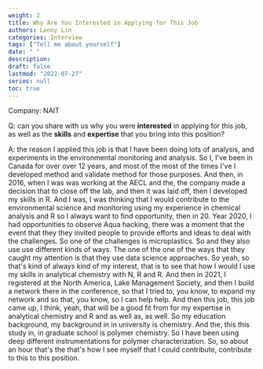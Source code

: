 ```yaml
---
weight: 2
title: Why Are You Interested in Applying for This Job
authors: Lenny Lin
categories: Interview
tags: ["Tell me about yourself"]
date: " "
description: 
draft: false
lastmod: "2022-07-27"
series: null
toc: true
---
```


Company: NAIT

Q: can you share with us why you were **interested** in applying for this job, as well as the **skills** and **expertise** that you bring into this position?

A: the reason I applied this job is that I have been doing lots of analysis, and experiments in the environmental monitoring and analysis. So I, I've been in Canada for over over 12 years, and most of the most of the times I've I developed method and validate method for those purposes. And then, in 2016, when I was was working at the AECL and the, the company made a decision that to close off the lab, and then it was laid off, then I developed my skills in R. And I was, I was thinking that I would contribute to the environmental science and monitoring using my experience in chemical analysis and R so I always want to find opportunity, then in 20. Year 2020, I had opportunities to observe Aqua hacking, there was a moment that the event that they they invited people to provide efforts and ideas to deal with the challenges. So one of the challenges is microplastics. So and they also use use different kinds of ways. The one of the one of the ways that they caught my attention is that they use data science approaches. So yeah, so that's kind of always kind of my interest, that is to see that how I would I use my skills in analytical chemistry with N, R and R. And then in 2021, I registered at the North America, Lake Management Society, and then I build a network there in the conference, so that I tried to, you know, to expand my network and so that, you know, so I can help help. And then this job, this job came up, I think, yeah, that will be a good fit from for my expertise in analytical chemistry and R and as well as, as well. So my education background, my background in in university is chemistry. And the, this this study in, in graduate school is polymer chemistry. So I have been using deep different instrumentations for polymer characterization. So, so about an hour that's the that's how I see myself that I could contribute, contribute to this to this position.  